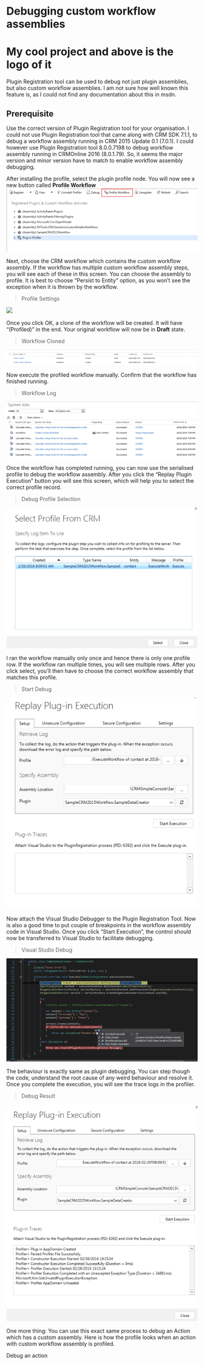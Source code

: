 # Debugging custom workflow assemblies


# My cool project and above is the logo of it

Plugin Registration tool can be used to debug not just plugin assemblies, but also custom workflow assemblies. I am not sure how well known this feature is, as I could not find any documentation about this in msdn.

## Prerequisite

Use the correct version of Plugin Registration tool for your organisation. I could not use Plugin Registration tool that came along with CRM SDK 7.1.1, to debug a workflow assembly running in CRM 2015 Update 0.1 (7.0.1). I could however use Plugin Registration tool 8.0.0.7198 to debug workflow assembly running in CRMOnline 2016 (8.0.1.79). So, it seems the major version and minor version have to match to enable workflow assembly debugging.

After installing the profile, select the plugin profile node. You will now see a new button called **Profile Workflow**
<img src="/Images/workflow-profile-button.png" alt="workflow-profile-button"/>

Next, choose the CRM workflow which contains the custom workflow assembly. If the workflow has multiple custom workflow assembly steps, you will see each of these in this screen. You can choose the assembly to profile. It is best to choose “Persist to Entity” option, as you won’t see the exception when it is thrown by the workflow.

> Profile Settings
<img src="/Images/profile-settings.png">
 

Once you click OK, a clone of the workflow will be created. It will have “(Profiled)” in the end. Your original workflow will now be in **Draft** state.

> Workflow Cloned
<img src="/Images/workflow-cloned1.png">


Now execute the profiled workflow manually. Confirm that the workflow has finished running.

> Workflow Log
<img src="/Images/workflow-log.png">

Once the workflow has completed running, you can now use the serialised profile to debug the workflow assembly. After you click the “Replay Plugin Execution” button you will see this screen, which will help you to select the correct profile record.

> Debug Profile Selection
<img src="/Images/debug-profile-selection.png">

I ran the workflow manually only once and hence there is only one profile row. If the workflow ran multiple times, you will see multiple rows. After you click select, you’ll then have to choose the correct workflow assembly that matches this profile.

> Start Debug
<img src="/Images/start-debug.png">

Now attach the Visual Studio Debugger to the Plugin Registration Tool. Now is also a good time to put couple of breakpoints in the workflow assembly code in Visual Studio. Once you click “Start Execution”, the control should now be transferred to Visual Studio to facilitate debugging.

> Visual Studio Debug
<img src="/Images/visual-studio-debug.png">

The behaviour is exactly same as plugin debugging. You can step though the code, understand the root cause of any weird behaviour and resolve it. Once you complete the execution, you will see the trace logs in the profiler.

> Debug Result
<img src="/Images/debug-result.png">

One more thing: You can use this exact same process to debug an Action which has a custom assembly. Here is how the profile looks when an action with custom workflow assembly is profiled.

Debug an action


